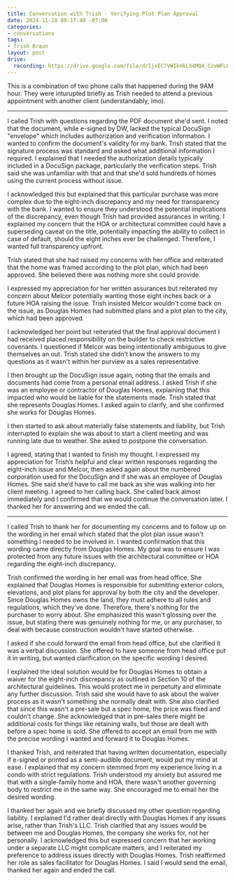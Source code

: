 ```yaml
---
title: Conversation with Trish - Verifying Plot Plan Approval
date: 2024-11-18 09:17:40 -07:00
categories:
- conversations
tags:
- Trish Braun
layout: post
drive:
  recording: https://drive.google.com/file/d/1jxEC7VWIkHkLX4MQ4_CzwWFL0v8Gx3us/view?usp=drive_link
---
```


This is a combination of two phone calls that happened during the 9AM hour.  They were inturupted briefly as Trish needed to attend a previous appointment with another client (understandably, imo).

---

I called Trish with questions regarding the PDF document she'd sent. I noted that the document, while e-signed by DW, lacked the typical DocuSign "envelope" which includes authorization and verification information. I wanted to confirm the document's validity for my bank. Trish stated that the signature process was standard and asked what additional information I required.  I explained that I needed the authorization details typically included in a DocuSign package, particularly the verification steps.  Trish said she was unfamiliar with that and that she'd sold hundreds of homes using the current process without issue.

I acknowledged this but explained that this particular purchase was more complex due to the eight-inch discrepancy and my need for transparency with the bank. I wanted to ensure they understood the potential implications of the discrepancy, even though Trish had provided assurances in writing. I explained my concern that the HOA or architectural committee could have a superseding caveat on the title, potentially impacting the ability to collect in case of default, should the eight inches ever be challenged.  Therefore, I wanted full transparency upfront.

Trish stated that she had raised my concerns with her office and reiterated that the home was framed according to the plot plan, which had been approved.  She believed there was nothing more she could provide.

I expressed my appreciation for her written assurances but reiterated my concern about Melcor potentially wanting those eight inches back or a future HOA raising the issue. Trish insisted Melcor wouldn't come back on the issue, as Douglas Homes had submitted plans and a plot plan to the city, which had been approved.

I acknowledged her point but reiterated that the final approval document I had received placed responsibility on the builder to check restrictive covenants.  I questioned if Melcor was being intentionally ambiguous to give themselves an out. Trish stated she didn't know the answers to my questions as it wasn't within her purview as a sales representative.

I then brought up the DocuSign issue again, noting that the emails and documents had come from a personal email address. I asked Trish if she was an employee or contractor of Douglas Homes, explaining that this impacted who would be liable for the statements made. Trish stated that she represents Douglas Homes.  I asked again to clarify, and she confirmed she works for Douglas Homes.

I then started to ask about materially false statements and liability, but Trish interrupted to explain she was about to start a client meeting and was running late due to weather.  She asked to postpone the conversation.

I agreed, stating that I wanted to finish my thought.  I expressed my appreciation for Trish’s helpful and clear written responses regarding the eight-inch issue and Melcor, then asked again about the numbered corporation used for the DocuSign and if she was an employee of Douglas Homes.  She said she’d have to call me back as she was walking into her client meeting.  I agreed to her calling back. She called back almost immediately and I confirmed that we would continue the conversation later.  I thanked her for answering and we ended the call.

---

I called Trish to thank her for documenting my concerns and to follow up on the wording in her email which stated that the plot plan issue wasn't something I needed to be involved in.  I wanted confirmation that this wording came directly from Douglas Homes. My goal was to ensure I was protected from any future issues with the architectural committee or HOA regarding the eight-inch discrepancy.

Trish confirmed the wording in her email was from head office. She explained that Douglas Homes is responsible for submitting exterior colors, elevations, and plot plans for approval by both the city and the developer. Since Douglas Homes owns the land, they must adhere to all rules and regulations, which they've done. Therefore, there's nothing for the purchaser to worry about.  She emphasized this wasn't glossing over the issue, but stating there was genuinely nothing for me, or any purchaser, to deal with because construction wouldn't have started otherwise.

I asked if she could forward the email from head office, but she clarified it was a verbal discussion.  She offered to have someone from head office put it in writing, but wanted clarification on the specific wording I desired.

I explained the ideal solution would be for Douglas Homes to obtain a waiver for the eight-inch discrepancy as outlined in Section 10 of the architectural guidelines.  This would protect me in perpetuity and eliminate any further discussion.  Trish said she would have to ask about the waiver process as it wasn't something she normally dealt with. She also clarified that since this wasn't a pre-sale but a spec home, the price was fixed and couldn't change.  She acknowledged that in pre-sales there might be additional costs for things like retaining walls, but those are dealt with before a spec home is sold.  She offered to accept an email from me with the precise wording I wanted and forward it to Douglas Homes.

I thanked Trish, and reiterated that having written documentation, especially if e-signed or printed as a semi-audible document, would put my mind at ease.  I explained that my concern stemmed from my experience living in a condo with strict regulations. Trish understood my anxiety but assured me that with a single-family home and HOA, there wasn't another governing body to restrict me in the same way. She encouraged me to email her the desired wording.

I thanked her again and we briefly discussed my other question regarding liability. I explained I'd rather deal directly with Douglas Homes if any issues arise, rather than Trish's LLC. Trish clarified that any issues would be between me and Douglas Homes, the company she works for, not her personally. I acknowledged this but expressed concern that her working under a separate LLC might complicate matters, and I reiterated my preference to address issues directly with Douglas Homes. Trish reaffirmed her role as sales facilitator for Douglas Homes.  I said I would send the email, thanked her again and ended the call.